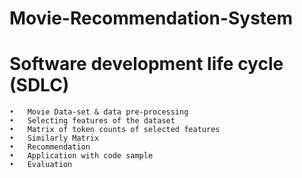 # Movie-Recommendation-System

# Software development life cycle (SDLC)
    •	Movie Data-set & data pre-processing
    •	Selecting features of the dataset
    •	Matrix of token counts of selected features
    •	Similarly Matrix
    •	Recommendation
    •	Application with code sample
    •	Evaluation
